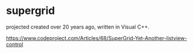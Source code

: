 # supergrid
projected created over 20 years ago, written in Visual C++.

https://www.codeproject.com/Articles/68/SuperGrid-Yet-Another-listview-control
